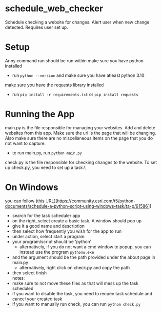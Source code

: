 # schedule_web_checker
Schedule checking a website for changes. Alert user when new change detected. Requires user set up. 

# Setup
Anny command run should be run within 
make sure you have python installed
- run `python --version` and make sure you have atleast python 3.10

make sure you have the requests library installed
- run  `pip install -r requirements.txt` or `pip install requests`

# Running the App 
main.py is the file responsible for managing your websites. Add and delete websites from this app. Make sure the url is the page that will be changing. Also make sure there are no miscellaneous items on the page that you do not want to capture. 
* to run main.py, run `python main.py`

check.py is the file responsible for checking changes to the website. To set up check.py, you need to set up a task.\
# On Windows
you can follow (this URL)[https://community.esri.com/t5/python-documents/schedule-a-python-script-using-windows-task/ta-p/915861]
* search for the task scheduler app
* on the right, select create a basic task. A window should pop up
* give it a good name and description
* then select how frequently you wish for the app to run
* under action, select start a program
* your program/script should be 'python'
    * alternatively, if you do not want a cmd window to popup, you can instead use the program `pythonw.exe`
* and the argument should be the path provided under the about page in main.py
    * alternatively, right click on check.py and copy the path
* then select finish\
notes:
* make sure to not move these files as that will mess up the task scheduled
* if you want to disable the task, you need to reopen task schedule and cancel your created task
* if you want to manually run check, you can run `python check.py`
